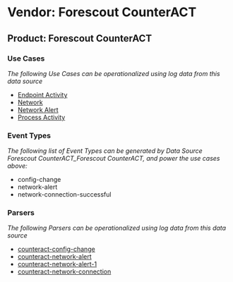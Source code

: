 Vendor: Forescout CounterACT
============================
Product: Forescout CounterACT
-----------------------------

### Use Cases

_The following Use Cases can be operationalized using log data from this data source_

* [Endpoint Activity](usecase_endpoint_activity.md)
* [Network](usecase_network.md)
* [Network Alert](usecase_network_alert.md)
* [Process Activity](usecase_process_activity.md)


### Event Types

_The following list of Event Types can be generated by Data Source Forescout CounterACT_Forescout CounterACT, and power the use cases above:_

- config-change
- network-alert
- network-connection-successful


### Parsers

_The following Parsers can be operationalized using log data from this data source_

* [counteract-config-change](parserContent_counteract-config-change.md)
* [counteract-network-alert](parserContent_counteract-network-alert.md)
* [counteract-network-alert-1](parserContent_counteract-network-alert-1.md)
* [counteract-network-connection](parserContent_counteract-network-connection.md)
